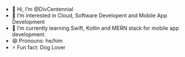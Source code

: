 - 👋 Hi, I’m @DivCentennial
- 👀 I’m interested in Cloud, Software Developent and Mobile App Development
- 🌱 I’m currently learning Swift, Kotlin and MERN stack for mobile app development.
- 😄 Pronouns: he/him
- ⚡ Fun fact: Dog Lover


<!---
DivCentennial/DivCentennial is a ✨ special ✨ repository because its `README.md` (this file) appears on your GitHub profile.
You can click the Preview link to take a look at your changes.
--->
